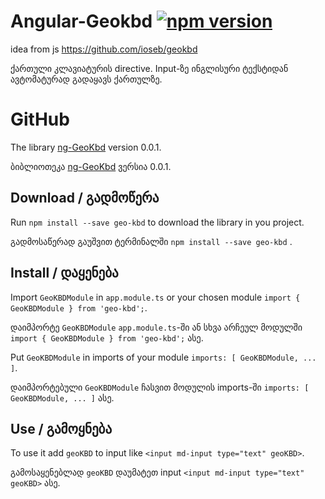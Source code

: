 # Angular-Geokbd [![npm version](https://badge.fury.io/js/geo-kbd.svg)](https://badge.fury.io/js/geo-kbd)
idea from js https://github.com/ioseb/geokbd 

ქართული კლავიატურის directive. 
Input-ზე ინგლისური ტექსტიდან ავტომატურად გადაყავს ქართულზე.

# GitHub 

The  library [ng-GeoKbd](https://github.com/GreedyA1/ng-Geokbd) version 0.0.1.

ბიბლიოთეკა [ng-GeoKbd](https://github.com/GreedyA1/ng-Geokbd) ვერსია 0.0.1.

## Download / გადმოწერა

Run `npm install --save geo-kbd` to download the library in you project.

გადმოსაწერად გაუშვით ტერმინალში `npm install --save geo-kbd` .

## Install / დაყენება

Import `GeoKBDModule` in `app.module.ts` or your chosen module `import { GeoKBDModule } from 'geo-kbd';`. 

დაიმპორტე `GeoKBDModule` `app.module.ts`-ში ან სხვა არჩეულ მოდულში `import { GeoKBDModule } from 'geo-kbd';` ასე. 

Put `GeoKBDModule` in imports of your module ` imports: [ GeoKBDModule, ... ] `.

დაიმპორტებული `GeoKBDModule` ჩასვით მოდულის  imports-ში ` imports: [ GeoKBDModule, ... ] ` ასე.

## Use / გამოყნება

To use it add `geoKBD` to input like `<input md-input type="text" geoKBD>`. 

გამოსაყენებლად `geoKBD` დაუმატეთ input `<input md-input type="text" geoKBD>` ასე. 

